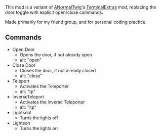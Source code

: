 This mod is a variant of [ANormalTwig](https://thunderstore.io/c/lethal-company/p/anormaltwig/)'s [TerminalExtras](https://thunderstore.io/c/lethal-company/p/anormaltwig/TerminalExtras/) mod, replacing the door toggle with explicit open/close commands.

Made primarily for my friend group, and for personal coding practice.

## Commands
* Open Door
  * Opens the door, if not already open
  * alt: "open"
* Close Door
  * Closes the door, if not already closed
  * alt: "close"
* Teleport
  * Activates the Teleporter
  * alt: "tp"
* InverseTeleport
  * Activates the Inverse Teleporter
  * alt: "itp"
* Lightsout
  * Turns the lights off
* Lightson
  * Turns the lights on
